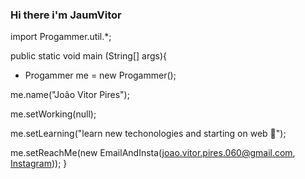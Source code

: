 ### Hi there i'm **JaumVitor** 

import Progammer.util.*; 

public static void main (String[] args){

  * Progammer me = new Progammer(); 

  me.name("João Vitor Pires");

  me.setWorking(null);

  me.setLearning("learn new techonologies and starting on web 🌱");

  me.setReachMe(new EmailAndInsta(joao.vitor.pires.060@gmail.com, [Instagram](https://www.instagram.com/jaum.vitor_kng/)));
}
